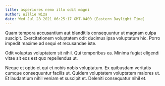 ```yaml
---
title: asperiores nemo illo odit magni
author: Willie Wiza
date: Wed Jul 28 2021 06:25:17 GMT-0400 (Eastern Daylight Time)
---
```

Quam tempora accusantium aut blanditiis consequuntur ut magnam culpa suscipit. Exercitationem voluptatem odit ducimus ipsa voluptatum hic. Porro impedit maxime ad sequi et recusandae iste.

 Odit voluptas voluptatem sit nihil. Qui temporibus ea. Minima fugiat eligendi vitae sit eos est quo repellendus ut.

 Neque et optio et qui et nobis nobis voluptatum. Ex quibusdam veritatis cumque consequuntur facilis ut. Quidem voluptatem voluptatem maiores ut. Et laudantium nihil veniam et suscipit et. Deleniti consequatur nihil et.
